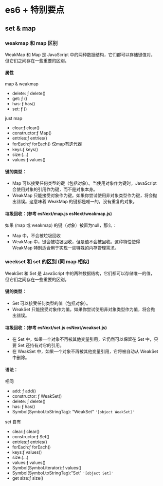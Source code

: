 # es6 + 特别要点

## set & map

### weakmap 和 map 区别

WeakMap 和 Map 是 JavaScript 中的两种数据结构，它们都可以存储键值对，但它们之间存在一些重要的区别。

#### 属性

map & weakmap

- delete: ƒ delete()
- get: ƒ ()
- has: ƒ has()
- set: ƒ ()

just map

+ clear:ƒ clear()
+ constructor:ƒ Map()
+ entries:ƒ entries()
+ forEach:ƒ forEach()  仅map有迭代器
+ keys:ƒ keys()
+ size:(...)
+ values:ƒ values()

#### 键的类型：

- Map 可以接受任何类型的键（包括对象）。当使用对象作为键时，JavaScript 会使用对象的引用作为键，而不是对象本身。
- WeakMap 只能接受对象作为键。如果你尝试使用非对象类型作为键，将会抛出错误。这意味着 WeakMap 的键都是唯一的，没有重复的对象。

#### 垃圾回收：(参考 esNext/map.js esNext/weakmap.js)

如果 (map 或 weakmap) 的键（对象）被置为null，那么：

- Map 中，不会被垃圾回收
- WeakMap 中，键会被垃圾回收，但是值不会被回收。这种特性使得 WeakMap 特别适合用于实现一些特殊的内存管理需求。

### weekset 和 set 的区别 (同 map 相似)

WeakSet 和 Set 是 JavaScript 中的两种数据结构，它们都可以存储唯一的值，但它们之间存在一些重要的区别。

#### 键的类型：

- Set 可以接受任何类型的值（包括对象）。
- WeakSet 只能接受对象作为值。如果你尝试使用非对象类型作为值，将会抛出错误。

#### 垃圾回收：(参考 esNext/set.js esNext/weakset.js)

- 在 Set 中，如果一个对象不再被其他变量引用，它仍然可以保留在 Set 中，只要 Set 还持有对它的引用。
- 在 WeakSet 中，如果一个对象不再被其他变量引用，它将被自动从 WeakSet 中删除。

#### 语法：

相同

- add: ƒ add()
- constructor: ƒ WeakSet()
- delete: ƒ delete()
- has: ƒ has()
- Symbol(Symbol.toStringTag): "WeakSet"  `'[object WeakSet]'`

set 自有

- clear:ƒ clear()
- constructor:ƒ Set()
- entries:ƒ entries()
- forEach:ƒ forEach()
- keys:ƒ values()
- size:(...)
- values:ƒ values()
- Symbol(Symbol.iterator):ƒ values()
- Symbol(Symbol.toStringTag):"Set"   `'[object Set]'`
- get size:ƒ size()